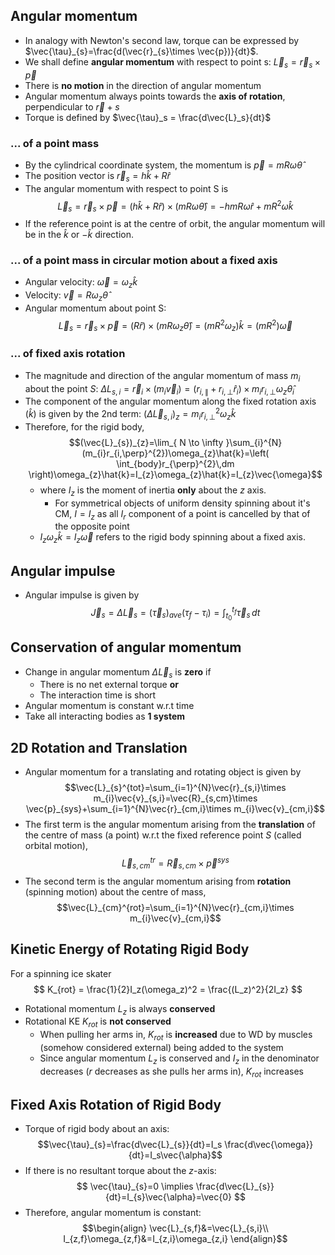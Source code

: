 ## Angular momentum
- In analogy with Newton's second law, torque can be expressed by $\vec{\tau}_{s}=\frac{d(\vec{r}_{s}\times \vec{p})}{dt}$.
- We shall define **angular momentum** with respect to point s: $\vec{L}_{s}=\vec{r}_{s}\times \vec{p}$
- There is **no motion** in the direction of angular momentum
- Angular momentum always points towards the **axis of rotation**, perpendicular to $\vec{r}+s$
- Torque is defined by $\vec{\tau}_s = \frac{d\vec{L}_s}{dt}$
### ... of a point mass
- By the cylindrical coordinate system, the momentum is $\vec{p}=mR\omega \hat{\theta}$
- The position vector is $\vec{r}_s = h\hat{k} + R\hat{r}$
- The angular momentum with respect to point S is $$\vec{L}_{s}=\vec{r}_{s}\times \vec{p}=(h\hat{k}+R\hat{r})\times(mR\omega\hat{\theta})=-hmR\omega \hat{r}+mR^2\omega \hat{k}$$
- If the reference point is at the centre of orbit, the angular momentum will be in the $\hat{k}$ or $-\hat{k}$ direction.
### ... of a point mass in circular motion about a fixed axis
- Angular velocity: $\vec{\omega}=\omega_{z}\hat{k}$
- Velocity: $\vec{v}=R\omega_{z}\hat{\theta}$
- Angular momentum about point S: $$\vec{L}_{s}=\vec{r}_{s}\times \vec{p}=(R\hat{r})\times(mR\omega_{z}\hat{\theta})=(mR^{2}\omega _{z})\hat{k}=(mR^2)\vec{\omega}$$
### ... of fixed axis rotation
- The magnitude and direction of the angular momentum of mass $m_i$ about the point $S$: $Δ L_{s,i}=\vec{r}_{i}\times (m_{i}\vec{v}_{i})=(r_{i,\parallel}+r_{i,\perp}\hat{r}_{i})\times m_{i}r_{i,\perp}\omega_{z}\hat{\theta}_{i}$
- The component of the angular momentum along the fixed rotation axis ($\hat{k}$) is given by the 2nd term: $(Δ \vec{L}_{s,i})_{z}=m_{i}r_{i,\perp}^{2}\omega_{z}\hat{k}$
- Therefore, for the rigid body, $$(\vec{L}_{s})_{z}=\lim_{ N \to \infty }\sum_{i}^{N}(m_{i}r_{i,\perp}^{2})\omega_{z}\hat{k}=\left( \int_{body}r_{\perp}^{2}\,dm \right)\omega_{z}\hat{k}=I_{z}\omega_{z}\hat{k}=I_{z}\vec{\omega}$$
	- where $I_z$ is the moment of inertia **only** about the $z$ axis.
		- For symmetrical objects of uniform density spinning about it's CM, $I = I_z$ as all $I_r$ component of a point is cancelled by that of the opposite point
	- $I_{z}\omega_{z}\hat{k}=I_{z}\vec{\omega}$ refers to the rigid body spinning about a fixed axis.
## Angular impulse
- Angular impulse is given by $$\vec{J}_{s}=Δ \vec{L}_{s}=(\vec{\tau}_{s})_{ave}(\tau_f-\tau_i)=\int_{t_{0}}^{t_{f}} \vec{\tau}_{s} \, dt$$
## Conservation of angular momentum
- Change in angular momentum $Δ\vec{L}_s$ is **zero** if
	- There is no net external torque **or**
	- The interaction time is short
- Angular momentum is constant w.r.t time
- Take all interacting bodies as **1 system**
## 2D Rotation and Translation
- Angular momentum for a translating and rotating object is given by $$\vec{L}_{s}^{tot}=\sum_{i=1}^{N}\vec{r}_{s,i}\times m_{i}\vec{v}_{s,i}=\vec{R}_{s,cm}\times \vec{p}_{sys}+\sum_{i=1}^{N}\vec{r}_{cm,i}\times m_{i}\vec{v}_{cm,i}$$
- The first term is the angular momentum arising from the **translation** of the centre of mass (a point) w.r.t the fixed reference point $S$ (called orbital motion), $$\vec{L}_{s,cm}^{tr}=\vec{R}_{s,cm}\times \vec{p}^{sys}$$
- The second term is the angular momentum arising from **rotation** (spinning motion) about the centre of mass, $$\vec{L}_{cm}^{rot}=\sum_{i=1}^{N}\vec{r}_{cm,i}\times m_{i}\vec{v}_{cm,i}$$
## Kinetic Energy of Rotating Rigid Body
For a spinning ice skater
$$
K_{rot} = \frac{1}{2}I_z(\omega_z)^2 = \frac{(L_z)^2}{2I_z}
$$
- Rotational momentum $L_z$ is always **conserved**
- Rotational KE $K_{rot}$ is **not conserved**
	- When pulling her arms in, $K_{rot}$ is **increased** due to WD by muscles (somehow considered external) being added to the system
	- Since angular momentum $L_z$ is conserved and $I_z$ in the denominator decreases ($r$ decreases as she pulls her arms in), $K_{rot}$ increases
## Fixed Axis Rotation of Rigid Body
- Torque of rigid body about an axis: $$\vec{\tau}_{s}=\frac{d\vec{L}_{s}}{dt}=I_s \frac{d\vec{\omega}}{dt}=I_s\vec{\alpha}$$
- If there is no resultant torque about the $z$-axis: $$
\vec{\tau}_{s}=0 \implies \frac{d\vec{L}_{s}}{dt}=I_{s}\vec{\alpha}=\vec{0}
$$
- Therefore, angular momentum is constant: $$\begin{align}
\vec{L}_{s,f}&=\vec{L}_{s,i}\\
I_{z,f}\omega_{z,f}&=I_{z,i}\omega_{z,i}
\end{align}$$